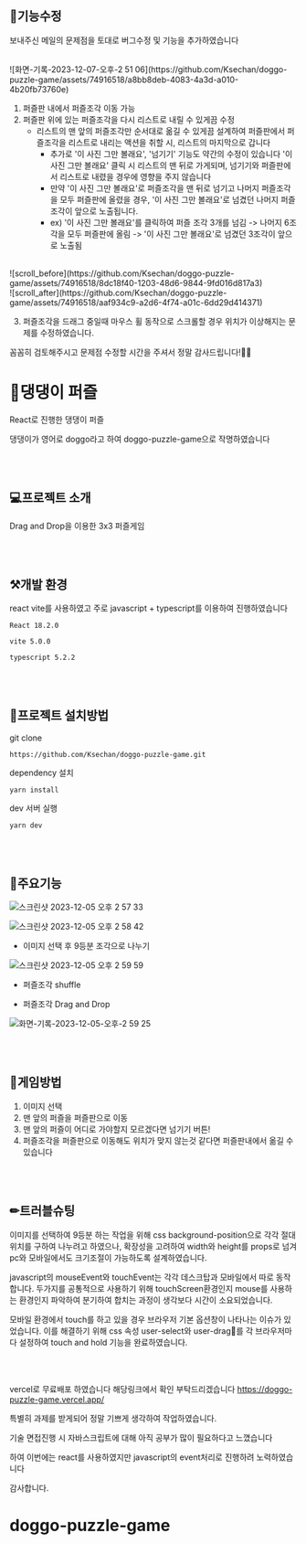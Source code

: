 ## 🎡기능수정

보내주신 메일의 문제점을 토대로 버그수정 및 기능을 추가하였습니다

<br/>
![화면-기록-2023-12-07-오후-2 51 06](https://github.com/Ksechan/doggo-puzzle-game/assets/74916518/a8bb8deb-4083-4a3d-a010-4b20fb73760e)

1. 퍼즐판 내에서 퍼즐조각 이동 가능
2. 퍼즐판 위에 있는 퍼즐조각을 다시 리스트로 내릴 수 있게끔 수정
   - 리스트의 맨 앞의 퍼즐조각만 순서대로 옮길 수 있게끔 설계하여 퍼즐판에서 퍼즐조각을 리스트로 내리는 액션을 취할 시, 리스트의 마지막으로 갑니다
     - 추가로 '이 사진 그만 볼래요', '넘기기' 기능도 약간의 수정이 있습니다 '이 사진 그만 볼래요' 클릭 시 리스트의 맨 뒤로 가게되며, 넘기기와 퍼즐판에서 리스트로 내렸을 경우에 영향을 주지 않습니다
     - 만약 '이 사진 그만 볼래요'로 퍼즐조각을 맨 뒤로 넘기고 나머지 퍼즐조각을 모두 퍼즐판에 올렸을 경우, '이 사진 그만 볼래요'로 넘겼던 나머지 퍼즐조각이 앞으로 노출됩니다.
     - ex) '이 사진 그만 볼래요'를 클릭하여 퍼즐 조각 3개를 넘김 -> 나머지 6조각을 모두 퍼즐판에 올림 -> '이 사진 그만 볼래요'로 넘겼던 3조각이 앞으로 노출됨
    
<br/>
![scroll_before](https://github.com/Ksechan/doggo-puzzle-game/assets/74916518/8dc18f40-1203-48d6-9844-9fd016d817a3)
<br/>
![scroll_after](https://github.com/Ksechan/doggo-puzzle-game/assets/74916518/aaf934c9-a2d6-4f74-a01c-6dd29d414371)

3. 퍼즐조각을 드래그 중일때 마우스 휠 동작으로 스크롤할 경우 위치가 이상해지는 문제를 수정하였습니다.


꼼꼼히 검토해주시고 문제점 수정할 시간을 주셔서 정말 감사드립니다!🙇‍♂️


# 🐶댕댕이 퍼즐

React로 진행한 댕댕이 퍼즐

댕댕이가 영어로 doggo라고 하여 doggo-puzzle-game으로 작명하였습니다

<br/>
<br/>

## 💻프로젝트 소개

Drag and Drop을 이용한 3x3 퍼즐게임

<br/>
<br/>

## ⚒개발 환경

react vite를 사용하였고 주로 javascript + typescript를 이용하여 진행하였습니다
```
React 18.2.0
```
```
vite 5.0.0
```
```
typescript 5.2.2
```

<br/>
<br/>

## 💾프로젝트 설치방법
git clone
```
https://github.com/Ksechan/doggo-puzzle-game.git
```

dependency 설치
```
yarn install
```

dev 서버 실행
```
yarn dev
```


<br/>
<br/>

## 🔮주요기능

![스크린샷 2023-12-05 오후 2 57 33](https://github.com/Ksechan/doggo-puzzle-game/assets/74916518/cca0afac-158f-44ef-887a-263fa6e88e64)

![스크린샷 2023-12-05 오후 2 58 42](https://github.com/Ksechan/doggo-puzzle-game/assets/74916518/d46c061a-2522-4c16-8c8d-26b77671968e)

* 이미지 선택 후 9등분 조각으로 나누기

![스크린샷 2023-12-05 오후 2 59 59](https://github.com/Ksechan/doggo-puzzle-game/assets/74916518/ead934eb-7ffb-45cc-8210-833c183d2290)
  
* 퍼즐조각 shuffle

* 퍼즐조각 Drag and Drop

![화면-기록-2023-12-05-오후-2 59 25](https://github.com/Ksechan/doggo-puzzle-game/assets/74916518/04ae05f5-7356-4e9e-ad1e-a9d2d9f043dd)

<br/>
<br/>

## 🏓게임방법

1. 이미지 선택
2. 맨 앞의 퍼즐을 퍼즐판으로 이동
3. 맨 앞의 퍼즐이 어디로 가야할지 모르겠다면 넘기기 버튼!
4. 퍼즐조각을 퍼즐판으로 이동해도 위치가 맞지 않는것 같다면 퍼즐판내에서 옮길 수 있습니다

<br/>
<br/>

## ✏트러블슈팅

이미지를 선택하여 9등분 하는 작업을 위해 css background-position으로 각각 절대위치를 구하여 나누려고 하였으나, 확장성을 고려하여 width와 height를 props로 넘겨 pc와 모바일에서도 크기조절이 가능하도록 설계하였습니다.

javascript의 mouseEvent와 touchEvent는 각각 데스크탑과 모바일에서 따로 동작합니다. 두가지를 공통적으로 사용하기 위해 touchScreen환경인지 mouse를 사용하는 환경인지 파악하여 분기하여 합치는 과정이 생각보다 시간이 소요되었습니다.

모바일 환경에서 touch를 하고 있을 경우 브라우저 기본 옵션창이 나타나는 이슈가 있었습니다. 이를 해결하기 위해 css 속성 user-select와 user-drag를 각 브라우저마다 설정하여 touch and hold 기능을 완료하였습니다.

<br/>
<br/>

vercel로 무료배포 하였습니다 해당링크에서 확인 부탁드리겠습니다 <https://doggo-puzzle-game.vercel.app/>


특별히 과제를 받게되어 정말 기쁘게 생각하여 작업하였습니다.

기술 면접진행 시 자바스크립트에 대해 아직 공부가 많이 필요하다고 느꼈습니다

하여 이번에는 react를 사용하였지만 javascript의 event처리로 진행하려 노력하였습니다

감사합니다.



# doggo-puzzle-game
